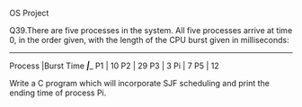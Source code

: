 OS Project

Q39.There are five processes in the system. All five processes arrive at time 0, in the order given, with the length of the CPU burst given in milliseconds:
______________________
Process  |Burst Time
_________|__________
P1          | 10
P2          | 29
P3          | 3
Pi           | 7
P5          | 12

Write a C program which will incorporate SJF scheduling and print the ending time of process Pi.
